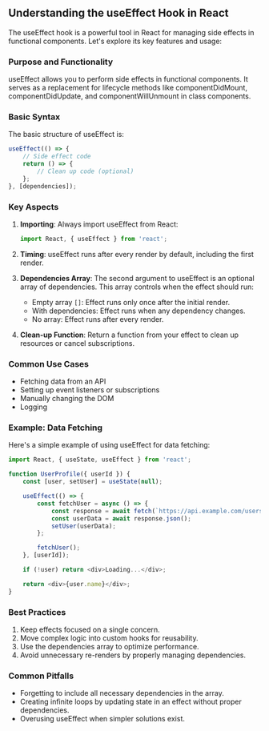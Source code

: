 ## Understanding the useEffect Hook in React

The useEffect hook is a powerful tool in React for managing side effects in functional components.
Let's explore its key features and usage:

### Purpose and Functionality

useEffect allows you to perform side effects in functional components.
It serves as a replacement for lifecycle methods like componentDidMount, componentDidUpdate, and componentWillUnmount in class components.

### Basic Syntax

The basic structure of useEffect is:

```javascript
useEffect(() => {
    // Side effect code
    return () => {
        // Clean up code (optional)
    };
}, [dependencies]);
```

### Key Aspects

1. **Importing**: Always import useEffect from React:

    ```javascript
    import React, { useEffect } from 'react';
    ```

2. **Timing**: useEffect runs after every render by default, including the first render.

3. **Dependencies Array**: The second argument to useEffect is an optional array of dependencies. This array controls when the effect should run:

    - Empty array `[]`: Effect runs only once after the initial render.
    - With dependencies: Effect runs when any dependency changes.
    - No array: Effect runs after every render.

4. **Clean-up Function**: Return a function from your effect to clean up resources or cancel subscriptions.

### Common Use Cases

-   Fetching data from an API
-   Setting up event listeners or subscriptions
-   Manually changing the DOM
-   Logging

### Example: Data Fetching

Here's a simple example of using useEffect for data fetching:

```javascript
import React, { useState, useEffect } from 'react';

function UserProfile({ userId }) {
    const [user, setUser] = useState(null);

    useEffect(() => {
        const fetchUser = async () => {
            const response = await fetch(`https://api.example.com/users/${userId}`);
            const userData = await response.json();
            setUser(userData);
        };

        fetchUser();
    }, [userId]);

    if (!user) return <div>Loading...</div>;

    return <div>{user.name}</div>;
}
```

### Best Practices

1. Keep effects focused on a single concern.
2. Move complex logic into custom hooks for reusability.
3. Use the dependencies array to optimize performance.
4. Avoid unnecessary re-renders by properly managing dependencies.

### Common Pitfalls

-   Forgetting to include all necessary dependencies in the array.
-   Creating infinite loops by updating state in an effect without proper dependencies.
-   Overusing useEffect when simpler solutions exist.
